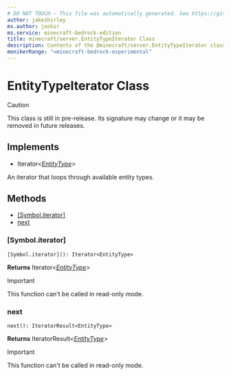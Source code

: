 ```yaml
---
# DO NOT TOUCH — This file was automatically generated. See https://github.com/mojang/minecraftapidocsgenerator to modify descriptions, examples, etc.
author: jakeshirley
ms.author: jashir
ms.service: minecraft-bedrock-edition
title: minecraft/server.EntityTypeIterator Class
description: Contents of the @minecraft/server.EntityTypeIterator class.
monikerRange: "=minecraft-bedrock-experimental"
---
```

# EntityTypeIterator Class

> [!CAUTION]
> This class is still in pre-release.  Its signature may change or it may be removed in future releases.

## Implements
- Iterator&lt;[*EntityType*](EntityType.md)&gt;

An iterator that loops through available entity types.

## Methods
- [[Symbol.iterator]](#[symbol.iterator])
- [next](#next)

### **[Symbol.iterator]**
`
[Symbol.iterator](): Iterator<EntityType>
`

**Returns** Iterator&lt;[*EntityType*](EntityType.md)&gt;

> [!IMPORTANT]
> This function can't be called in read-only mode.

### **next**
`
next(): IteratorResult<EntityType>
`

**Returns** IteratorResult&lt;[*EntityType*](EntityType.md)&gt;

> [!IMPORTANT]
> This function can't be called in read-only mode.

